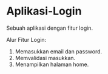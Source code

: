 # Aplikasi-Login
Sebuah aplikasi dengan fitur login.

Alur Fitur Login:
1. Memasukkan email dan password.
2. Memvalidasi masukkan.
3. Menampilkan halaman home.
